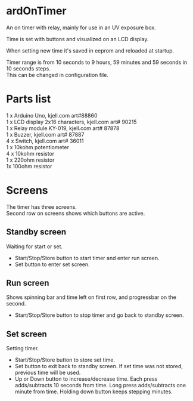 # ardOnTimer
An on timer with relay, mainly for use in an UV exposure box.  

Time is set with buttons and visualized on an LCD display.  

When setting new time it's saved in eeprom and reloaded at startup.  

Timer range is from 10 seconds to 9 hours, 59 minutes and 59 seconds in 10 seconds steps.  
This can be changed in configuration file.  

Parts list
==========
1 x Arduino Uno, kjell.com art#88860  
1 x LCD display 2x16 characters, kjell.com art# 90215  
1 x Relay module KY-019, kjell.com art# 87878  
1 x Buzzer, kjell.com art# 87887  
4 x Switch, kjell.com art# 36011  
1 x 10kohm potentiometer  
4 x 10kohm resistor  
1 x 220ohm resistor  
1x 100ohm resistor  

Screens
==========
The timer has three screens.  
Second row on screens shows which buttons are active.  

Standby screen
----------
Waiting for start or set.  

 * Start/Stop/Store button to start timer and enter run screen.  
 * Set button to enter set screen.  

Run screen
----------
Shows spinning bar and time left on first row, and progressbar on the second.  

 * Start/Stop/Store button to stop timer and go back to standby screen.  

Set screen
----------
Setting timer.  

* Start/Stop/Store button to store set time.  
* Set button to exit back to standby screen. If set time was not stored, previous time will be used.  
* Up or Down button to increase/decrease time. Each press adds/subtracts 10 seconds from time. Long press adds/subtracts one minute from time. Holding down button keeps stepping minutes.  

